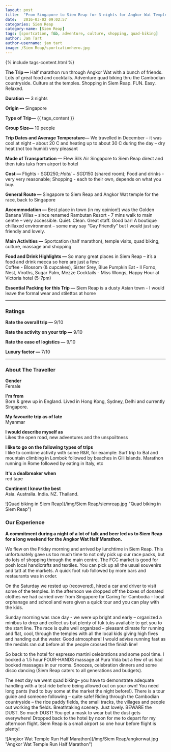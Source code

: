 ```yaml
---
layout: post
title:  "From Singapore to Siem Reap for 3 nights for Angkor Wat Temple Run Sportcation, Cambodia"
date:   2016-03-02 09:02:57
categories: Siem Reap
category-name: [Siem Reap]
tags: [sportcation, f&b, adventure, culture, shopping, quad-biking]
author: Jam Tart
author-username: jam tart
image: /Siem Reap/sportcationhero.jpg
---
```


{% include tags-content.html %}

**The Trip &mdash;** Half marathon run through Angkor Wat with a bunch of friends. Lots of great food and cocktails. Adventure quad biking thru the Cambodian countryside. Culture at the temples. Shopping in Siem Reap. FUN. Easy. Relaxed.

**Duration &mdash;** 3 nights

**Origin &mdash;** Singapore

**Type of Trip&mdash;** {{ tags_content }}

**Group Size&mdash;** 10 people

**Trip Dates and Average Temperature&mdash;** We travelled in December – it was cool at night – about 20 C and heating up to about 30 C during the day – dry heat (not too humid) very pleasant

**Mode of Transportation &mdash;** Flew Silk Air Singapore to Siem Reap direct and then tuks tuks from airport to hotel

**Cost &mdash;** Flights - SGD$250; Hotel - SGD$150 (shared room); Food and drinks - very very reasonable; Shopping - each to their own, depends on what you buy.

**General Route &mdash;** Singapore to Siem Reap and Angkor Wat temple for the race, back to Singapore

**Accommodation &mdash;** Best place in town (in my opinion!) was the Golden Banana Villas – since renamed Rambutan Resort  - 7 mins walk to main centre – very accessible. Quiet. Clean. Great staff. Good bar!  A boutique chillaxed environment – some may say “Gay Friendly” but I would just say friendly and lovely.

**Main Activities &mdash;** Sportcation (half marathon), temple visits, quad biking, culture, massage and shopping  

**Food and Drink Highlights &mdash;** So many great places in Siem Reap – it’s a food and drink mecca so here are just a few:  
Coffee - Blossom (& cupcakes), Sister Srey, Blue Pumpkin
Eat - Il Forno, Nest, Viroths, Sugar Palm, Mezze
Cocktails - Miss Wongs, Happy Hour at Victoria hotel (5-7pm)

**Essential Packing for this Trip &mdash;** Siem Reap is a dusty Asian town - I would leave the formal wear and stilettos at home


<hr />

### Ratings

**Rate the overall trip &mdash;** 9/10

**Rate the activity on your trip &mdash;** 9/10

**Rate the ease of logistics &mdash;** 9/10

**Luxury factor &mdash;** 7/10  

<hr />

### About The Traveller

**Gender <br />** Female

**I'm from <br />** Born & grew up in England. Lived in Hong Kong, Sydney, Delhi and currently Singapore.

**My favourite trip as of late <br />** Myanmar

**I would describe myself as <br />** Likes the open road, new adventures and the unspoiltness

**I like to go on the following types of trips <br />** I like to combine activity with some R&R, for example: Surf trip to Bal and mountain climbing in Lombok followed by beaches in Gili Islands. Marathon running in Rome followed by eating in Italy, etc

**It's a dealbreaker when <br />** red tape

**Continent I know the best <br />** Asia. Australia. India. NZ. Thailand.



![Quad biking in Siem Reap](/img/Siem Reap/siemreap.jpg "Quad biking in Siem Reap")


### Our Experience
**A commitment during a night of a lot of talk and beer led us to Siem Reap for a long weekend for the Angkor Wat Half Marathon.**  

We flew on the Friday morning and arrived by lunchtime in Siem Reap. This unfortunately gave us too much time to not only pick up our race packs, but do lots of shopping through the main centre.  The FCC market is good for posh local handicrafts and textiles.  You can pick up all the usual souvenirs and tatt at the markets.  A quick foot rub followed by more bars and restaurants was in order.  

On the Saturday we rested up (recovered), hired a car and driver to visit some of the temples. In the afternoon we dropped off the boxes of donated clothes we had carried over from Singapore for Caring for Cambodia – local orphanage and school and were given a quick tour and you can play with the kids.  

Sunday morning was race day  - we were up bright and early – organized a minibus to drop and collect us but plenty of tuk tuks available to get you to the start line. The race is quite well organized – pleasant climate for running and flat, cool, through the temples with all the local kids giving high fives and handing out the water. Good atmosphere! I would advise running fast as the medals ran out before all the people crossed the finish line!

So back to the hotel for espresso martini celebrations and some pool time. I booked a 1.5 hour FOUR-HANDS massage at Pura Vida but a few of us had booked massages in our rooms. Snoozes, celebration dinners and some disco dancing (Siem Reap caters to all generations and budgets).

The next day we went quad biking– you have to demonstrate adequate handling with a test ride before being allowed out on your own!    You need long pants (had to buy some at the market the night before!). There is a tour guide and someone following – quite safe!  Riding through the Cambodian countryside – the rice paddy fields, the small tracks, the villages and people out working the fields. Breathtaking scenery. Just lovely. BEWARE the DUST. So much DUST! You get a mask to wear but the dust gets everywhere!  Dropped back to the hotel by noon for me to depart for my afternoon flight. Siem Reap is a small airport so one hour before flight is plenty!

![Angkor Wat Temple Run Half Marathon](/img/Siem Reap/angkorwat.jpg "Angkor Wat Temple Run Half Marathon")
